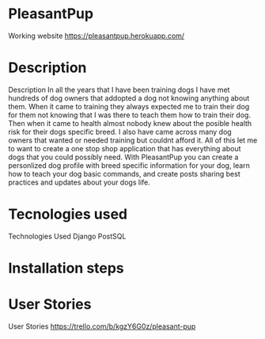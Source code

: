 # PleasantPup
Working website
https://pleasantpup.herokuapp.com/ 

# Description
Description
In all the years that I have been training dogs I have met hundreds of dog owners that addopted a dog not knowing anything about them. When it came to training they always expected me to train their dog for them not knowing that I was there to teach them how to train their dog. Then when it came to health almost nobody knew about the posible health risk for their dogs specific breed. I also have came across many dog owners that wanted or needed training but couldnt afford it. All of this let me to want to create a one stop shop application that has everything about dogs that you could possibly need. With PleasantPup you can create a personlized dog profile with breed specific information for your dog, learn how to teach your dog basic commands, and create posts sharing best practices and updates about your dogs life. 



# Tecnologies used
Technologies Used
Django
PostSQL


# Installation steps


# User Stories
User Stories
https://trello.com/b/kgzY6G0z/pleasant-pup









